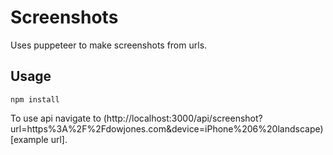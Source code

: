 # Screenshots

Uses puppeteer to make screenshots from urls.

## Usage

`npm install`

To use api navigate to (http://localhost:3000/api/screenshot?url=https%3A%2F%2Fdowjones.com&device=iPhone%206%20landscape)[example url].